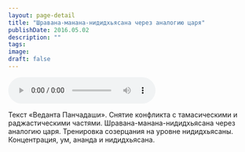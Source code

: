```yaml
---
layout: page-detail
title: "Шравана-манана-нидидхьясана через аналогию царя"
publishDate: 2016.05.02
description: ""
tags:
image:
draft: false
---
```


<audio title="2016.05.02 - Шравана-манана-нидидхьясана через аналогию царя.mp3" src="https://filer-api.advayta.org/v1.0/public/files/75580" controls=""></audio>

 Текст «Веданта Панчадаши». Снятие конфликта с тамасическими и раджастическими частями. Шравана-манана-нидидхьясана через аналогию царя. Тренировка созерцания на уровне нидидхьясаны. Концентрация, ум, ананда и нидидхьясана. 

  
